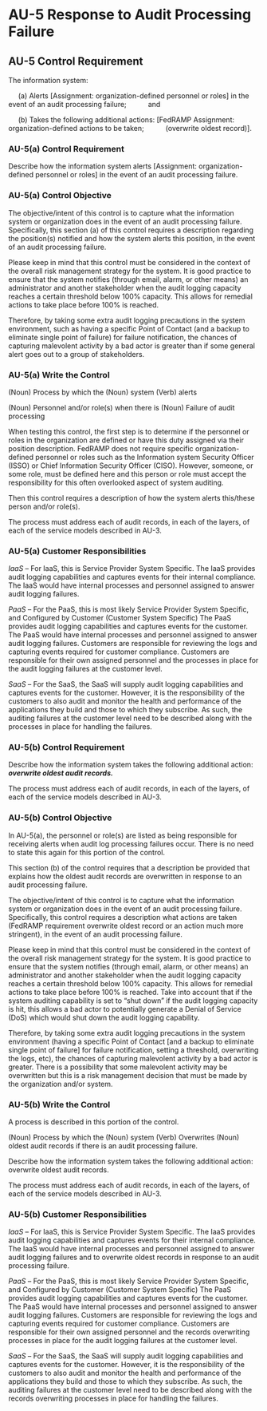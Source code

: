 # AU-5 Response to Audit Processing Failure
## AU-5 Control Requirement
The information system:

&nbsp;&nbsp;&nbsp;&nbsp;&nbsp;(a)	Alerts [Assignment: organization-defined personnel or roles] in the event of an audit processing failure; &nbsp;&nbsp;&nbsp;&nbsp;&nbsp;&nbsp;&nbsp;&nbsp;&nbsp;&nbsp;and

&nbsp;&nbsp;&nbsp;&nbsp;&nbsp;(b) Takes the following additional actions: [FedRAMP Assignment: organization-defined actions to be taken; &nbsp;&nbsp;&nbsp;&nbsp;&nbsp;&nbsp;&nbsp;&nbsp;&nbsp;&nbsp;(overwrite oldest record)].
### AU-5(a) Control Requirement
Describe how the information system alerts [Assignment: organization-defined personnel or roles] in the event of an audit processing failure. 
### AU-5(a) Control Objective
The objective/intent of this control is to capture what the information system or organization does in the event of an audit processing failure. Specifically, this section (a) of this control requires a description regarding the position(s) notified and how the system alerts this position, in the event of an audit processing failure.

Please keep in mind that this control must be considered in the context of the overall risk management strategy for the system. It is good practice to ensure that the system notifies (through email, alarm, or other means) an administrator and another stakeholder when the audit logging capacity reaches a certain threshold below 100% capacity. This allows for remedial actions to take place before 100% is reached.

Therefore, by taking some extra audit logging precautions in the system environment, such as having a specific Point of Contact (and a backup to eliminate single point of failure) for failure notification, the chances of capturing malevolent activity by a bad actor is greater than if some general alert goes out to a group of stakeholders.
### AU-5(a) Write the Control
(Noun) Process by which the (Noun) system (Verb) alerts

(Noun) Personnel and/or role(s) when there is (Noun) Failure of audit processing 

When testing this control, the first step is to determine if the personnel or roles in the organization are defined or have this duty assigned via their position description. FedRAMP does not require specific organization-defined personnel or roles such as the Information system Security Officer (ISSO) or Chief Information Security Officer (CISO). However, someone, or some role, must be defined here and this person or role must accept the responsibility for this often overlooked aspect of system auditing.

Then this control requires a description of how the system alerts this/these person and/or role(s).

The process must address each of audit records, in each of the layers, of each of the service models described in AU-3.
### AU-5(a) Customer Responsibilities
*IaaS* – For IaaS, this is Service Provider System Specific. The IaaS provides audit logging capabilities and captures events for their internal compliance. The IaaS would have internal processes and personnel assigned to answer audit logging failures.

*PaaS* – For the PaaS, this is most likely Service Provider System Specific, and Configured by Customer (Customer System Specific) The PaaS provides audit logging capabilities and captures events for the customer.  The PaaS would have internal processes and personnel assigned to answer audit logging failures. Customers are responsible for reviewing the logs and capturing events required for customer compliance. Customers are responsible for their own assigned personnel and the processes in place for the audit logging failures at the customer level.

*SaaS* – For the SaaS, the SaaS will supply audit logging capabilities and captures events for the customer. However, it is the responsibility of the customers to also audit and monitor the health and performance of the applications they build and those to which they subscribe. As such, the auditing failures at the customer level need to be described along with the processes in place for handling the failures.
### AU-5(b) Control Requirement
Describe how the information system takes the following additional action: **_overwrite oldest audit records._**

The process must address each of audit records, in each of the layers, of each of the service models described in AU-3.
### AU-5(b) Control Objective
In AU-5(a), the personnel or role(s) are listed as being responsible for receiving alerts when audit log processing failures occur. There is no need to state this again for this portion of the control.

This section (b) of the control requires that a description be provided that explains how the oldest audit records are overwritten in response to an audit processing failure.

The objective/intent of this control is to capture what the information system or organization does in the event of an audit processing failure. Specifically, this control requires a description what actions are taken (FedRAMP requirement overwrite oldest record or an action much more stringent), in the event of an audit processing failure.

Please keep in mind that this control must be considered in the context of the overall risk management strategy for the system. It is good practice to ensure that the system notifies (through email, alarm, or other means) an administrator and another stakeholder when the audit logging capacity reaches a certain threshold below 100% capacity. This allows for remedial actions to take place before 100% is reached. Take into account that if the system auditing capability is set to “shut down” if the audit logging capacity is hit, this allows a bad actor to potentially generate a Denial of Service (DoS) which would shut down the audit logging capability.

Therefore, by taking some extra audit logging precautions in the system environment (having a specific Point of Contact [and a backup to eliminate single point of failure] for failure notification, setting a threshold, overwriting the logs, etc), the chances of capturing malevolent activity by a bad actor is greater. There is a possibility that some malevolent activity may be overwritten but this is a risk management decision that must be made by the organization and/or system.
### AU-5(b) Write the Control
A process is described in this portion of the control.

(Noun) Process by which the (Noun) system (Verb) Overwrites (Noun) oldest audit records if there is an audit processing failure.

Describe how the information system takes the following additional action: overwrite oldest audit records.

The process must address each of audit records, in each of the layers, of each of the service models described in AU-3.
### AU-5(b) Customer Responsibilities
*IaaS* – For IaaS, this is Service Provider System Specific. The IaaS provides audit logging capabilities and captures events for their internal compliance. The IaaS would have internal processes and personnel assigned to answer audit logging failures and to overwrite oldest records in response to an audit processing failure.

*PaaS* – For the PaaS, this is most likely Service Provider System Specific, and Configured by Customer (Customer System Specific) The PaaS provides audit logging capabilities and captures events for the customer.  The PaaS would have internal processes and personnel assigned to answer audit logging failures. Customers are responsible for reviewing the logs and capturing events required for customer compliance. Customers are responsible for their own assigned personnel and the records overwriting processes in place for the audit logging failures at the customer level.

*SaaS* – For the SaaS, the SaaS will supply audit logging capabilities and captures events for the customer. However, it is the responsibility of the customers to also audit and monitor the health and performance of the applications they build and those to which they subscribe. As such, the auditing failures at the customer level need to be described along with the records overwriting processes in place for handling the failures.
